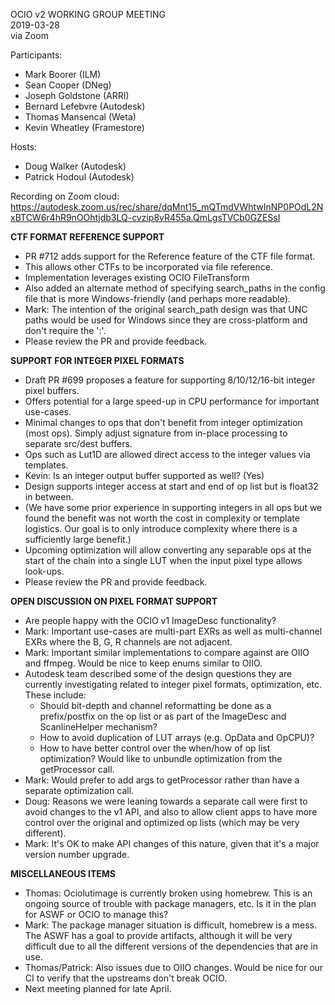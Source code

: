 <!-- SPDX-License-Identifier: CC-BY-4.0 -->
<!-- Copyright Contributors to the OpenColorIO Project. -->

OCIO v2 WORKING GROUP MEETING  
2019-03-28  
via Zoom  

Participants:
  * Mark Boorer (ILM)
  * Sean Cooper (DNeg)
  * Joseph Goldstone (ARRI)
  * Bernard Lefebvre (Autodesk)
  * Thomas Mansencal (Weta)
  * Kevin Wheatley (Framestore)

Hosts:
  * Doug Walker (Autodesk)
  * Patrick Hodoul (Autodesk)

Recording on Zoom cloud:  
<https://autodesk.zoom.us/rec/share/dqMnt15_mQTmdVWhtwInNP0POdL2NxBTCW6r4hR9nOOhtjdb3LQ-cvzip8vR455a.QmLgsTVCb0GZESsI>


**CTF FORMAT REFERENCE SUPPORT**

   - PR #712 adds support for the Reference feature of the CTF file format.
   - This allows other CTFs to be incorporated via file reference.
   - Implementation leverages existing OCIO FileTransform
   - Also added an alternate method of specifying search_paths in the config
file that is more Windows-friendly (and perhaps more readable).
   - Mark:  The intention of the original search_path design was that UNC paths
would be used for Windows since they are cross-platform and don't require the
':'.
   - Please review the PR and provide feedback.

**SUPPORT FOR INTEGER PIXEL FORMATS**

   - Draft PR #699 proposes a feature for supporting 8/10/12/16-bit integer
pixel buffers.
   - Offers potential for a large speed-up in CPU performance for important
use-cases.
   - Minimal changes to ops that don't benefit from integer optimization (most
ops).  Simply adjust signature from in-place processing to separate src/dest
buffers.
   - Ops such as Lut1D are allowed direct access to the integer values via
templates.
   - Kevin:  Is an integer output buffer supported as well?  (Yes)
   - Design supports integer access at start and end of op list but is float32
in between.  
   - (We have some prior experience in supporting integers in all ops but we
found the benefit was not worth the cost in complexity or template logistics. 
Our goal is to only introduce complexity where there is a sufficiently large
benefit.)
   - Upcoming optimization will allow converting any separable ops at the start
of the chain into a single LUT when the input pixel type allows look-ups.
   - Please review the PR and provide feedback.

**OPEN DISCUSSION ON PIXEL FORMAT SUPPORT**

   - Are people happy with the OCIO v1 ImageDesc functionality?
   - Mark:  Important use-cases are multi-part EXRs as well as multi-channel
EXRs where the B, G, R channels are not adjacent.
   - Mark:  Important similar implementations to compare against are OIIO and
ffmpeg.  Would be nice to keep enums similar to OIIO.
   - Autodesk team described some of the design questions they are currently
investigating related to integer pixel formats, optimization, etc.  These
include:
       - Should bit-depth and channel reformatting be done as a prefix/postfix
on the op list or as part of the ImageDesc and ScanlineHelper mechanism?
       - How to avoid duplication of LUT arrays (e.g. OpData and OpCPU)?
       - How to have better control over the when/how of op list optimization? 
Would like to unbundle optimization from the getProcessor call.
   - Mark:  Would prefer to add args to getProcessor rather than have a separate
optimization call.
   - Doug:  Reasons we were leaning towards a separate call were first to avoid
changes to the v1 API, and also to allow client apps to have more control over
the original and optimized op lists (which may be very different).
   - Mark:  It's OK to make API changes of this nature, given that it's a major
version number upgrade.

**MISCELLANEOUS ITEMS**

   - Thomas: Ociolutimage is currently broken using homebrew. This is an ongoing
source of trouble with package managers, etc. Is it in the plan for ASWF or OCIO
to manage this?
   - Mark: The package manager situation is difficult, homebrew is a mess. The
ASWF has a goal to provide artifacts, although it will be very difficult due to
all the different versions of the dependencies that are in use.
   - Thomas/Patrick: Also issues due to OIIO changes. Would be nice for our CI
to verify that the upstreams don't break OCIO.
   - Next meeting planned for late April.
